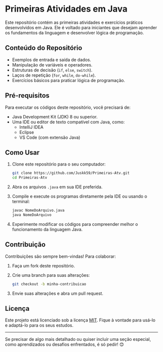 # Primeiras Atividades em Java

Este repositório contém as primeiras atividades e exercícios práticos desenvolvidos em Java. Ele é voltado para iniciantes que desejam aprender os fundamentos da linguagem e desenvolver lógica de programação.

## Conteúdo do Repositório

- Exemplos de entrada e saída de dados.
- Manipulação de variáveis e operadores.
- Estruturas de decisão (`if`, `else`, `switch`).
- Laços de repetição (`for`, `while`, `do-while`).
- Exercícios básicos para praticar lógica de programação.

## Pré-requisitos

Para executar os códigos deste repositório, você precisará de:

- Java Development Kit (JDK) 8 ou superior.
- Uma IDE ou editor de texto compatível com Java, como:
  - IntelliJ IDEA
  - Eclipse
  - VS Code (com extensão Java)

## Como Usar

1. Clone este repositório para o seu computador:

    ```bash
    git clone https://github.com/Juskk59/Primeiras-Atv.git
    cd Primeiras-Atv
    ```

2. Abra os arquivos `.java` em sua IDE preferida.

3. Compile e execute os programas diretamente pela IDE ou usando o terminal:

    ```bash
    javac NomeDoArquivo.java
    java NomeDoArquivo
    ```

4. Experimente modificar os códigos para compreender melhor o funcionamento da linguagem Java.

## Contribuição

Contribuições são sempre bem-vindas! Para colaborar:

1. Faça um fork deste repositório.
2. Crie uma branch para suas alterações:

    ```bash
    git checkout -b minha-contribuicao
    ```

3. Envie suas alterações e abra um pull request.

## Licença

Este projeto está licenciado sob a licença [MIT](https://opensource.org/licenses/MIT). Fique à vontade para usá-lo e adaptá-lo para os seus estudos.

---

Se precisar de algo mais detalhado ou quiser incluir uma seção especial, como aprendizados ou desafios enfrentados, é só pedir! 😊
